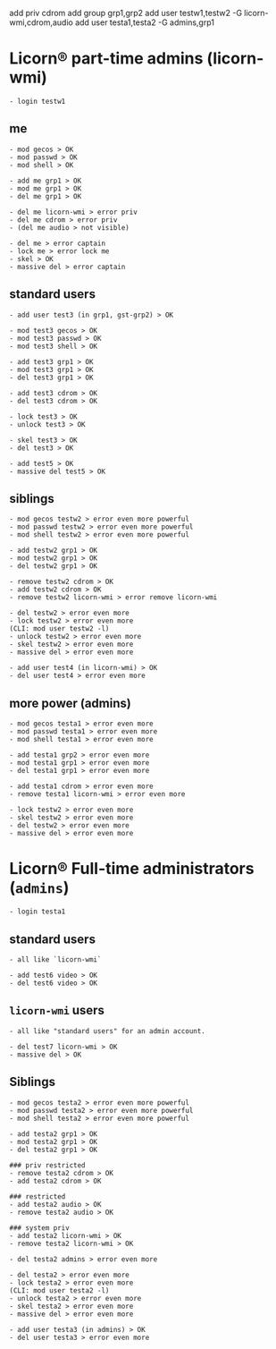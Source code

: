 add priv cdrom
add group grp1,grp2
add user testw1,testw2 -G licorn-wmi,cdrom,audio
add user testa1,testa2 -G admins,grp1

# Licorn® part-time admins (licorn-wmi)

	- login testw1

## me

	- mod gecos > OK
	- mod passwd > OK
	- mod shell > OK

	- add me grp1 > OK
	- mod me grp1 > OK
	- del me grp1 > OK

	- del me licorn-wmi > error priv
	- del me cdrom > error priv
	- (del me audio > not visible)

	- del me > error captain
	- lock me > error lock me
	- skel > OK
	- massive del > error captain

## standard users

	- add user test3 (in grp1, gst-grp2) > OK

	- mod test3 gecos > OK
	- mod test3 passwd > OK
	- mod test3 shell > OK

	- add test3 grp1 > OK
	- mod test3 grp1 > OK
	- del test3 grp1 > OK

	- add test3 cdrom > OK
	- del test3 cdrom > OK

	- lock test3 > OK
	- unlock test3 > OK

	- skel test3 > OK
	- del test3 > OK

	- add test5 > OK
	- massive del test5 > OK


## siblings

	- mod gecos testw2 > error even more powerful
	- mod passwd testw2 > error even more powerful
	- mod shell testw2 > error even more powerful

	- add testw2 grp1 > OK
	- mod testw2 grp1 > OK
	- del testw2 grp1 > OK

	- remove testw2 cdrom > OK
	- add testw2 cdrom > OK
	- remove testw2 licorn-wmi > error remove licorn-wmi

	- del testw2 > error even more
	- lock testw2 > error even more
	(CLI: mod user testw2 -l)
	- unlock testw2 > error even more
	- skel testw2 > error even more
	- massive del > error even more

	- add user test4 (in licorn-wmi) > OK
	- del user test4 > error even more

## more power (admins)

	- mod gecos testa1 > error even more
	- mod passwd testa1 > error even more
	- mod shell testa1 > error even more

	- add testa1 grp2 > error even more
	- mod testa1 grp1 > error even more
	- del testa1 grp1 > error even more

	- add testa1 cdrom > error even more
	- remove testa1 licorn-wmi > error even more

	- lock testw2 > error even more
	- skel testw2 > error even more
	- del testw2 > error even more
	- massive del > error even more

# Licorn® Full-time administrators (`admins`)

	- login testa1

## standard users

	- all like `licorn-wmi`

	- add test6 video > OK
	- del test6 video > OK

## `licorn-wmi` users

	- all like "standard users" for an admin account.

	- del test7 licorn-wmi > OK
	- massive del > OK

## Siblings

	- mod gecos testa2 > error even more powerful
	- mod passwd testa2 > error even more powerful
	- mod shell testa2 > error even more powerful

	- add testa2 grp1 > OK
	- mod testa2 grp1 > OK
	- del testa2 grp1 > OK

	### priv restricted
	- remove testa2 cdrom > OK
	- add testa2 cdrom > OK

	### restricted
	- add testa2 audio > OK
	- remove testa2 audio > OK

	### system priv
	- add testa2 licorn-wmi > OK
	- remove testa2 licorn-wmi > OK

	- del testa2 admins > error even more

	- del testa2 > error even more
	- lock testa2 > error even more
	(CLI: mod user testa2 -l)
	- unlock testa2 > error even more
	- skel testa2 > error even more
	- massive del > error even more

	- add user testa3 (in admins) > OK
	- del user testa3 > error even more
